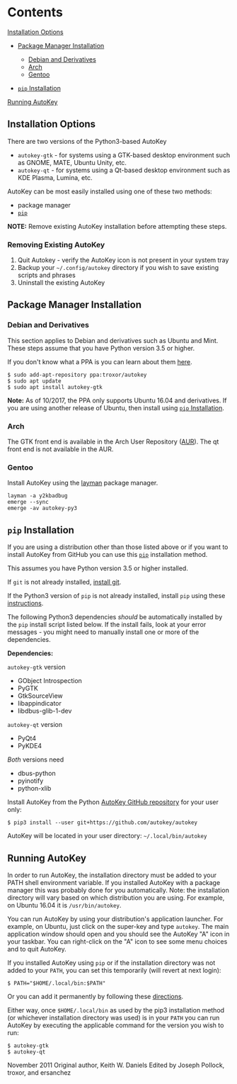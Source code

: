 # Contents 

[Installation Options](#installation-options)

* [Package Manager Installation](#package-manager-installation)

  * [Debian and Derivatives](#debian-and-derivatives)
  * [Arch](#arch)
  * [Gentoo](#gentoo)
  
* [`pip` Installation](#pip-installation)

[Running AutoKey](#running-autokey)

## Installation Options

There are two versions of the Python3-based AutoKey

* `autokey-gtk` - for systems using a GTK-based desktop environment such as GNOME, MATE, Ubuntu Unity, etc.
* `autokey-qt` - for systems using a Qt-based desktop environment such as KDE Plasma, Lumina, etc.

AutoKey can be most easily installed using one of these two methods:

* package manager
* [`pip`][pip]

**NOTE:** Remove existing AutoKey installation before attempting these steps.

### Removing Existing AutoKey

1. Quit Autokey - verify the AutoKey icon is not present in your system tray
1. Backup your `~/.config/autokey` directory if you wish to save existing scripts and phrases
1. Uninstall the existing AutoKey

## Package Manager Installation

### Debian and Derivatives

This section applies to Debian and derivatives such as Ubuntu and Mint. These steps assume that you have Python version 3.5 or higher.

If you don't know what a PPA is you can learn about them [here][ppa].

    $ sudo add-apt-repository ppa:troxor/autokey
    $ sudo apt update
    $ sudo apt install autokey-gtk
  
**Note:** As of 10/2017, the PPA only supports Ubuntu 16.04 and derivatives.
If you are using another release of Ubuntu, then install using [`pip` Installation](#pip-installation).

### Arch

The GTK front end is available in the Arch User Repository ([AUR][aur]). The qt front end is not available in the AUR.

### Gentoo

Install AutoKey using the [layman][layman] package manager.

    layman -a y2kbadbug
    emerge --sync
    emerge -av autokey-py3

## `pip` Installation

If you are using a distribution other than those listed above or if you want to install AutoKey from GitHub you can use this [`pip`][pip] installation method.

This assumes you have Python version 3.5 or higher installed.

If `git` is not already installed, [install git][installgit].

If the Python3 version of `pip` is not already installed, install `pip` using these [instructions][installpip].

The following Python3 dependencies _should_ be automatically installed by the `pip` install script listed below. If the install fails, look at your error messages - you might need to manually install one or more of the dependencies.

**Dependencies:**

`autokey-gtk` version

* GObject Introspection
* PyGTK
* GtkSourceView
* libappindicator
* libdbus-glib-1-dev

`autokey-qt` version

* PyQt4
* PyKDE4

_Both_ versions need

* dbus-python 
* pyinotify
* python-xlib

Install AutoKey from the Python [AutoKey GitHub repository][autorepo] for your user only:

    $ pip3 install --user git+https://github.com/autokey/autokey
    
AutoKey will be located in your user directory: `~/.local/bin/autokey`
  
## Running AutoKey

In order to run AutoKey, the installation directory must be added to your PATH shell environment variable. If you installed AutoKey with a package manager this was probably done for you automatically. Note: the installation directory will vary based on which distribution you are using. For example, on Ubuntu 16.04 it is `/usr/bin/autokey`.

You can run AutoKey by using your distribution's application launcher. For example, on Ubuntu, just click on the super-key and type `autokey`. The main application window should open and you should see the AutoKey "A" icon in your taskbar. You can right-click on the "A" icon to see some menu choices and to quit AutoKey.

If you installed AutoKey using `pip` or if the installation directory was not added to your `PATH`, you can set this temporarily (will revert at next login):

    $ PATH="$HOME/.local/bin:$PATH"

Or you can add it permanently by following these [directions][path].

Either way, once `$HOME/.local/bin` as used by the pip3 installation method (or whichever installation directory was used) is in your `PATH` you can run AutoKey by executing the applicable command for the version you wish to run:

    $ autokey-gtk
    $ autokey-qt
    
November 2011
Original author, Keith W. Daniels
Edited by Joseph Pollock, troxor, and ersanchez

[aur]: https://aur.archlinux.org/packages/autokey-py3
[autorepo]: https://github.com/autokey-py3/autokey
[installgit]: https://git-scm.com/download/linux
[installpip]: https://packaging.python.org/install_requirements_linux/#installing-pip-setuptools-wheel-with-linux-package-managers
[layman]: https://github.com/y2kbadbug/gentoo-overlay/tree/master/app-misc/autokey-py3
[path]: http://stackoverflow.com/questions/14637979/how-to-permanently-set-path-on-linux
[pip]: https://en.wikipedia.org/wiki/Pip_(package_manager)
[ppa]: https://askubuntu.com/a/4990
